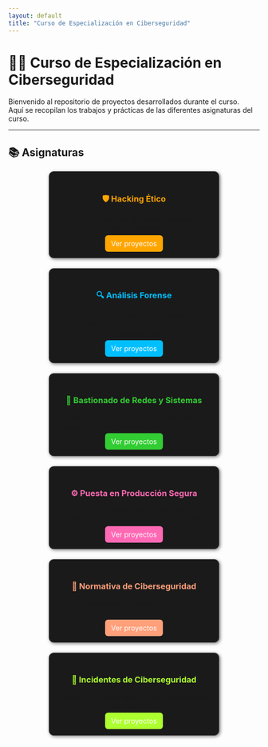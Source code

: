 ```yaml
---
layout: default
title: "Curso de Especialización en Ciberseguridad"
---
```


# 🧑‍💻 Curso de Especialización en Ciberseguridad

Bienvenido al repositorio de proyectos desarrollados durante el curso.  
Aquí se recopilan los trabajos y prácticas de las diferentes asignaturas del curso.

---

## 📚 Asignaturas

<div style="display: grid; grid-template-columns: repeat(auto-fit, minmax(280px, 1fr)); gap: 20px; justify-items: center; align-items: stretch;">

  <div style="border:1px solid #444;border-radius:10px;padding:20px;background:#1a1a1a;box-shadow:2px 2px 6px rgba(0,0,0,0.5);width:100%;max-width:300px;text-align:center;">
    <h3 style="color:#ffa500;">🛡️ Hacking Ético</h3>
    <p>Auditorías, análisis de vulnerabilidades y pruebas de penetración.</p>
    <a href="HE/" style="text-decoration:none;color:white;background:#ffa500;padding:8px 12px;border-radius:6px;">Ver proyectos</a>
  </div>

  <div style="border:1px solid #444;border-radius:10px;padding:20px;background:#1a1a1a;box-shadow:2px 2px 6px rgba(0,0,0,0.5);width:100%;max-width:300px;text-align:center;">
    <h3 style="color:#00bfff;">🔍 Análisis Forense</h3>
    <p>Investigación digital, recuperación de evidencias y análisis de sistemas comprometidos.</p>
    <a href="forense/" style="text-decoration:none;color:white;background:#00bfff;padding:8px 12px;border-radius:6px;">Ver proyectos</a>
  </div>

  <div style="border:1px solid #444;border-radius:10px;padding:20px;background:#1a1a1a;box-shadow:2px 2px 6px rgba(0,0,0,0.5);width:100%;max-width:300px;text-align:center;">
    <h3 style="color:#32cd32;">🧱 Bastionado de Redes y Sistemas</h3>
    <p>Fortalecer servidores y redes para reducir riesgos y proteger infraestructuras críticas.</p>
    <a href="BRS/" style="text-decoration:none;color:white;background:#32cd32;padding:8px 12px;border-radius:6px;">Ver proyectos</a>
  </div>

  <div style="border:1px solid #444;border-radius:10px;padding:20px;background:#1a1a1a;box-shadow:2px 2px 6px rgba(0,0,0,0.5);width:100%;max-width:300px;text-align:center;">
    <h3 style="color:#ff69b4;">⚙️ Puesta en Producción Segura</h3>
    <p>Implantación segura de servicios y aplicaciones en entornos de producción.</p>
    <a href="produccion/" style="text-decoration:none;color:white;background:#ff69b4;padding:8px 12px;border-radius:6px;">Ver proyectos</a>
  </div>

  <div style="border:1px solid #444;border-radius:10px;padding:20px;background:#1a1a1a;box-shadow:2px 2px 6px rgba(0,0,0,0.5);width:100%;max-width:300px;text-align:center;">
    <h3 style="color:#ffa07a;">📜 Normativa de Ciberseguridad</h3>
    <p>Leyes, normativas y estándares aplicables en el ámbito de la ciberseguridad.</p>
    <a href="normativa/" style="text-decoration:none;color:white;background:#ffa07a;padding:8px 12px;border-radius:6px;">Ver proyectos</a>
  </div>

  <div style="border:1px solid #444;border-radius:10px;padding:20px;background:#1a1a1a;box-shadow:2px 2px 6px rgba(0,0,0,0.5);width:100%;max-width:300px;text-align:center;">
    <h3 style="color:#adff2f;">🚨 Incidentes de Ciberseguridad</h3>
    <p>Gestión, análisis y respuesta ante incidentes de seguridad.</p>
    <a href="incidentes/" style="text-decoration:none;color:white;background:#adff2f;padding:8px 12px;border-radius:6px;">Ver proyectos</a>
  </div>

</div>
